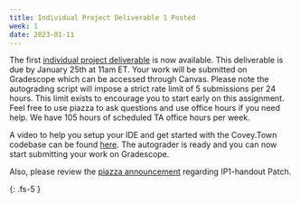 ```yaml
---
title: Individual Project Deliverable 1 Posted  
week: 1
date: 2023-01-11
---
```


The first [individual project deliverable](https://neu-se.github.io/CS4530-Spring-2023/assignments/ip1) is now available. This deliverable is due by January 25th at 11am ET. Your work will be submitted on Gradescope which can be accessed through Canvas. Please note the autograding script will impose a strict rate limit of 5 submissions per 24 hours. This limit exists to encourage you to start early on this assignment. Feel free to use piazza to ask questions and use office hours if you need help. We have 105 hours of scheduled TA office hours per week.

A video to help you setup your IDE and get started with the Covey.Town codebase can be found [here](https://northeastern.instructure.com/courses/133054/pages/videos). The autograder is ready and you can now start submitting your work on Gradescope.

Also, please review the [piazza announcement](https://piazza.com/class/lajrlnpg2pxyd/post/158) regarding IP1-handout Patch.

{: .fs-5 }
